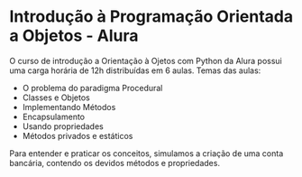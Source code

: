 # Introdução à Programação Orientada a Objetos - Alura

O curso de introdução a Orientação à Ojetos com Python da Alura possui uma carga horária de 12h distribuídas em 6 aulas. Temas das aulas:  

* O problema do paradigma Procedural
* Classes e Objetos
* Implementando Métodos
* Encapsulamento
* Usando propriedades
* Métodos privados e estáticos

Para entender e praticar os conceitos, simulamos a criação de uma conta bancária, contendo os devidos métodos e propriedades.